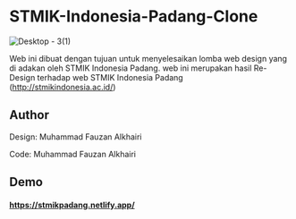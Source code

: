 # STMIK-Indonesia-Padang-Clone
![Desktop - 3(1)](https://user-images.githubusercontent.com/61617504/155886369-9b64d65b-0ef6-4065-962f-4eb65b97adc3.jpg)

Web ini dibuat dengan tujuan untuk menyelesaikan lomba web design yang di adakan oleh STMIK Indonesia Padang. web ini merupakan hasil Re-Design terhadap web STMIK Indonesia Padang (http://stmikindonesia.ac.id/)

## Author
Design: Muhammad Fauzan Alkhairi
<p>Code: Muhammad Fauzan Alkhairi</p>

## Demo
#### https://stmikpadang.netlify.app/
